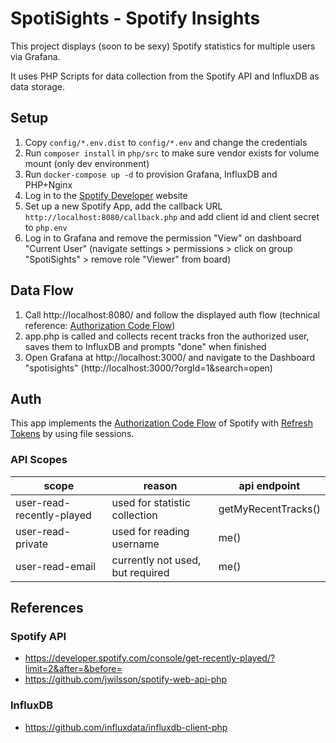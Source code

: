 # SpotiSights - Spotify Insights

This project displays (soon to be sexy) Spotify statistics for multiple users via Grafana.

It uses PHP Scripts for data collection from the Spotify API and InfluxDB as data storage.

## Setup

1. Copy ``config/*.env.dist`` to ``config/*.env`` and change the credentials
2. Run ``composer install`` in ``php/src`` to make sure vendor exists for volume mount (only dev environment)
3. Run ``docker-compose up -d`` to provision Grafana, InfluxDB and PHP+Nginx
4. Log in to the [Spotify Developer] website
5. Set up a new Spotify App, add the callback URL ``http://localhost:8080/callback.php`` and add client id and client secret to ``php.env``
6. Log in to Grafana and remove the permission "View" on dashboard "Current User" (navigate settings > permissions > click on group "SpotiSights" > remove role "Viewer" from board)
## Data Flow

1. Call http://localhost:8080/ and follow the displayed auth flow (technical reference: [Authorization Code Flow])
2. app.php is called and collects recent tracks fron the authorized user, saves them to InfluxDB and prompts "done" when finished
3. Open Grafana at http://localhost:3000/ and navigate to the Dashboard "spotisights" (http://localhost:3000/?orgId=1&search=open)

## Auth

This app implements the [Authorization Code Flow] of Spotify with [Refresh Tokens] by using file sessions.

### API Scopes

| scope                     | reason                           | api endpoint         |
|---------------------------|----------------------------------|----------------------|
| user-read-recently-played | used for statistic collection    | getMyRecentTracks()  |
| user-read-private         | used for reading username        | me()                 |
| user-read-email           | currently not used, but required | me()                 |

## References

### Spotify API
- https://developer.spotify.com/console/get-recently-played/?limit=2&after=&before=
- https://github.com/jwilsson/spotify-web-api-php

### InfluxDB
- https://github.com/influxdata/influxdb-client-php

[Authorization Code Flow]: https://developer.spotify.com/documentation/general/guides/authorization/code-flow/
[Laravel Valet]: https://laravel.com/docs/master/valet
[Refresh Tokens]: https://github.com/jwilsson/spotify-web-api-php/blob/main/docs/examples/refreshing-access-tokens.md
[Spotify Developer]: https://developer.spotify.com/dashboard/
